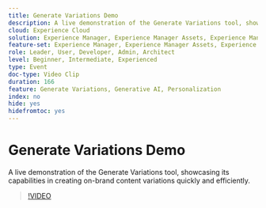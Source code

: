 ```yaml
---
title: Generate Variations Demo
description: A live demonstration of the Generate Variations tool, showcasing its capabilities in creating on-brand content variations quickly and efficiently.
cloud: Experience Cloud
solution: Experience Manager, Experience Manager Assets, Experience Manager Forms, Experience Manager Sites, Sensei
feature-set: Experience Manager, Experience Manager Assets, Experience Manager Forms, Experience Manager Sites
role: Leader, User, Developer, Admin, Architect
level: Beginner, Intermediate, Experienced
type: Event
doc-type: Video Clip
duration: 166
feature: Generate Variations, Generative AI, Personalization
index: no
hide: yes
hidefromtoc: yes
---
```


# Generate Variations Demo

A live demonstration of the Generate Variations tool, showcasing its capabilities in creating on-brand content variations quickly and efficiently.

>[!VIDEO](https://video.tv.adobe.com/v/3459233/?learn=on&enablevpops)
